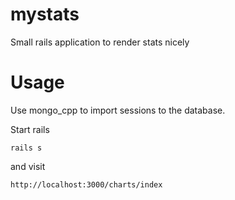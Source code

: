 # mystats
Small rails application to render stats nicely

# Usage

Use mongo_cpp to import sessions to the database.

Start rails 

```
rails s
```

and visit

```
http://localhost:3000/charts/index
```



